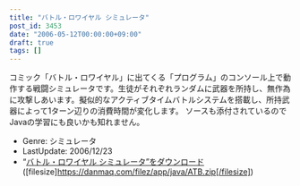 ```yaml
---
title: "バトル・ロワイヤル シミュレータ"
post_id: 3453
date: "2006-05-12T00:00:00+09:00"
draft: true
tags: []
---
```



コミック「バトル・ロワイヤル」に出てくる「プログラム」のコンソール上で動作する戦闘シミュレータです。生徒がそれぞれランダムに武器を所持し、無作為に攻撃しあいます。擬似的なアクティブタイムバトルシステムを搭載し、所持武器によって1ターン辺りの消費時間が変化します。 ソースも添付されているのでJavaの学習にも良いかも知れません。

  * Genre: シミュレータ
  * LastUpdate: 2006/12/23
  * “[バトル・ロワイヤル シミュレータ”をダウンロード](https://danmaq.com/filez/app/java/ATB.zip) ([filesize]https://danmaq.com/filez/app/java/ATB.zip[/filesize])
